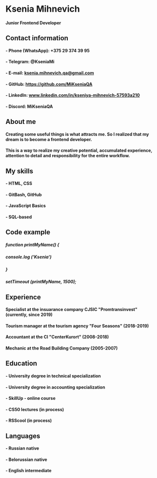 # Ksenia Mihnevich    
#### Junior Frontend Developer

## Contact information
#### - Phone (WhatsApp): +375 29 374 39 95
#### - Telegram: @KseniaMi
#### - E-mail: ksenia.mihnevich.qa@gmail.com
#### - GitHub: https://github.com/MiKseniaQA
#### - LinkedIn: www.linkedin.com/in/kseniya-mihnevich-57593a210
#### - Discord: MiKseniaQA

## About me
#### Creating some useful things is what attracts me. So I realized that my dream is to become a frontend developer.
#### This is a way to realize my creative potential, accumulated experience, attention to detail and responsibility for the entire workflow.

## My skills
#### - HTML, CSS
#### - GitBash, GitHub
#### - JavaScript Basics
#### - SQL-based

## Code example
##### function printMyName() {
##### console.log ('Ksenia')
##### }
##### setTimeout (printMyName, 1500);

## Experience
#### Specialist at the insuarance company CJSIC "Promtransinvest" (currently, since 2019)
#### Tourism manager at the tourism agency "Four Seasons" (2018-2019)
#### Accountant at the CI "CenterKurort" (2008-2018)
#### Mechanic at the Road Building Company (2005-2007)

## Education
#### - University degree in technical specialization
#### - University degree in accounting specialization
#### - SkillUp - online course
#### - CS50 lectures (in process)
#### - RSScool (in process) 

## Languages
#### - Russian native
#### - Belorussian native
#### - English intermediate






